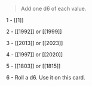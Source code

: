>Add one d6 of each value.

1 - [[1]]

2 - [[1992]] or [[1999]]

3 - [[2013]] or [[2023]]

4 - [[1997]] or [[2020]]

5 - [[1803]] or [[1815]]

6 - Roll a d6. Use it on this card.